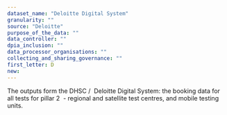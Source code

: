 ```yaml
---
dataset_name: "Deloitte Digital System"
granularity: ""
source: "Deloitte"
purpose_of_the_data: ""
data_controller: ""
dpia_inclusion: ""
data_processor_organisations: ""
collecting_and_sharing_governance: ""
first_letter: D
new: 
---
```

The outputs form the DHSC /  Deloitte Digital System: the booking data for all tests for pillar 2  - regional and satellite test centres, and mobile testing units.